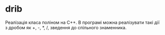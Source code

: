 drib
====

Реалізація класа поліном на С++. В програмі можна реалізувати такі дії з дробом як +, -, *, /, зведення до спільного знаменника.
